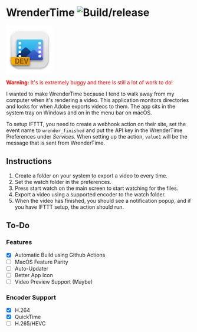 # WrenderTime ![Build/release](https://github.com/justadaniel/WrenderTime/workflows/Build/release/badge.svg)
<img src="https://raw.githubusercontent.com/justadaniel/WrenderTime/release/build/icon.png" width="128" height="128">

<font color="red">**Warning:** It's is extremely buggy and there is still a lot of work to do!</font>

I wanted to make WrenderTime because I tend to walk away from my computer when it's rendering a video. This application monitors directories and looks for when Adobe exports videos to them. The app sits in the system tray on Windows and on in the menu bar on macOS.

To setup IFTTT, you need to create a webhook action on their site, set the event name to `wrender_finished` and put the API key in the WrenderTime Preferences under _Services_. When setting up the action, `value1` will be the message that is sent from WrenderTime.


## Instructions
1. Create a folder on your system to export a video to every time.
2. Set the watch folder in the preferences.
3. Press start watch on the main screen to start watching for the files.
4. Export a video using a supported encoder to the watch folder.
5. When the video has finished, you should see a notification popup, and if you have IFTTT setup, the action should run.


## To-Do
### Features
- [X] Automatic Build using Github Actions
- [ ] MacOS Feature Parity
- [ ] Auto-Updater
- [ ] Better App Icon
- [ ] Video Preview Support (Maybe)

### Encoder Support
- [X] H.264
- [X] QuickTime
- [ ] H.265/HEVC
